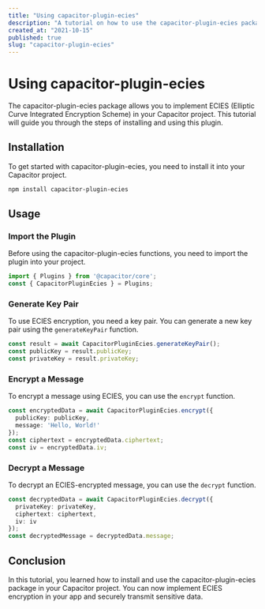 ```yaml
---
title: "Using capacitor-plugin-ecies"
description: "A tutorial on how to use the capacitor-plugin-ecies package in your Capacitor project."
created_at: "2021-10-15"
published: true
slug: "capacitor-plugin-ecies"
---
```


# Using capacitor-plugin-ecies

The capacitor-plugin-ecies package allows you to implement ECIES (Elliptic Curve Integrated Encryption Scheme) in your Capacitor project. This tutorial will guide you through the steps of installing and using this plugin.

## Installation

To get started with capacitor-plugin-ecies, you need to install it into your Capacitor project. 

```bash
npm install capacitor-plugin-ecies
```

## Usage

### Import the Plugin

Before using the capacitor-plugin-ecies functions, you need to import the plugin into your project.

```ts
import { Plugins } from '@capacitor/core';
const { CapacitorPluginEcies } = Plugins;
```

### Generate Key Pair

To use ECIES encryption, you need a key pair. You can generate a new key pair using the `generateKeyPair` function.

```ts
const result = await CapacitorPluginEcies.generateKeyPair();
const publicKey = result.publicKey;
const privateKey = result.privateKey;
```

### Encrypt a Message

To encrypt a message using ECIES, you can use the `encrypt` function.

```ts
const encryptedData = await CapacitorPluginEcies.encrypt({
  publicKey: publicKey,
  message: 'Hello, World!'
});
const ciphertext = encryptedData.ciphertext;
const iv = encryptedData.iv;
```

### Decrypt a Message

To decrypt an ECIES-encrypted message, you can use the `decrypt` function.

```ts
const decryptedData = await CapacitorPluginEcies.decrypt({
  privateKey: privateKey,
  ciphertext: ciphertext,
  iv: iv
});
const decryptedMessage = decryptedData.message;
```

## Conclusion

In this tutorial, you learned how to install and use the capacitor-plugin-ecies package in your Capacitor project. You can now implement ECIES encryption in your app and securely transmit sensitive data.